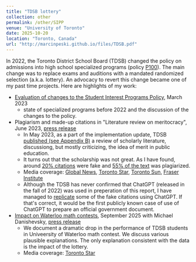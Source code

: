 ```yaml
---
title: "TDSB lottery"
collection: other
permalink: /other/SIPP
venue: "University of Toronto"
date: 2025-10-20
location: "Toronto, Canada"
url: "http://marcinpeski.github.io/files/TDSB.pdf"
---
```

In 2022, the Toronto District School Board (TDSB) changed the policy on admissions into high school specialized programs (policy <a href='https://drive.google.com/file/d/1fXkZ8KTrI5TwV0tQyKDIo1AWfrGuO-Z9/view'> P100</a>). The main change was to replace exams and auditions with a mandated randomized selection (a.k.a. lottery). An advocacy to revert this change became one of my past time projects. Here are highlights of my work:

- <a href='http://marcinpeski.github.io/files/TDSB.pdf'>Evaluation of changes to the Student
Interest Programs Policy</a>, March 2023
    - state of specialized programs before 2022 and the discussion of the changes to the policy. 
- Plagiarism and made-up citations in "Literature review on meritocracy", June 2023, <a href='https://www.soschools.ca/press-releases/2023-05-25-tdsb-fradulent-literature-review'>press release</a>
    - In May 2023, as a part of the implementation update, TDSB <a href='https://pub-tdsb.escribemeetings.com/FileStream.ashx?DocumentId=15555'>published (see Appendix B)</a> a review of scholarly literature, discussiong, but mostly criticizing, the idea of merit in public education.
    - It turns out that the scholarship was not great. As I have found, around <a href='https://drive.google.com/file/d/1wcRHwuvO0fWVukipjfgnuTgbkTPrVVz_/view'>20% citations</a> were fake and <a href='https://drive.google.com/file/d/1HOmUPUvpD7pwDUbppV_5Dp9LD46A27lA/view'>55% of the text</a> was plagiarized.
    - Media coverage: <a href='https://globalnews.ca/video/9726632/parents-allege-tdsb-staff-plagiarized-using-chatgpt'>Global News</a>, <a href='https://www.thestar.com/news/gta/tdsb-fires-researcher-for-allegedly-plagiarizing-parts-of-report-on-specialty-schools/article_66cd63b4-8772-5928-9c8e-dc3ea44d28a5.html'>Toronto Star</a>, <a href='https://torontosun.com/news/local-news/tdsb-researcher-accused-of-plagiarizing-report-on-specialty-schools'>Toronto Sun</a>, <a href='https://www.fraserinstitute.org/commentary/ideology-trumps-merit-toronto-schools'>Fraser Institute</a>
    - Although the TDSB has never confirmed that ChatGPT (released in the fall of 2022) was used in preperation of this report, I have managed to <a href='https://drive.google.com/file/d/1c9RO4X08hOhQ1TkVpMdelLDB0V65j4Ah/view?usp=drive_link'>replicate</a> some of the fake citations using ChatGPT. If that's correct, it would be the first publicly known case of use of ChatGPT to prepare an official government document. 
- <a href='https://static1.squarespace.com/static/68bf1806dee4367f3184dafe/t/68dee3b4c8b1a869ead5005d/1759437748241/Impact+of+TDSB+Admissions+Lottery+on+Performance+in+Nationwide+Mathematics+Contests.pdf'>Impact on Waterloo math contests</a>, September 2025 with Michael Danishevsky, <a href='https://www.soschools.ca/press-releases/tdsb-lottery-admissions-policy-hurts-student-math-performance'>press release</a>
    - We document a dramatic drop in the performance of TDSB students in Univeersity of Waterloo math contest. We discuss various plausible explanations. The only explanation consistent with the data is the impact of the lottery.
    - Media coverage: <a href='https://www.thestar.com/news/gta/failed-tdsb-experiment-or-a-fairer-system-two-years-in-lottery-admissions-for-specialty-schools/article_48ab82c0-b3d1-47ee-8087-c74937de526c.html'>Toronto Star</a>
